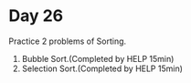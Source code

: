 # Day 26

Practice 2 problems of Sorting.

1. Bubble Sort.(Completed by HELP 15min)
2. Selection Sort.(Completed by HELP 15min)

